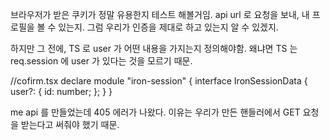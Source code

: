 브라우저가 받은 쿠키가 정말 유용한지 테스트 해볼거임. 
api url 로 요청을 보내, 내 프로필을 볼 수 있는지. 그럼 우리가 인증을 제대로 하고 있는지 알 수 있겠지. 

하지만 그 전에, TS 로 user 가 어떤 내용을 가지는지 정의해야함. 
왜냐면 TS 는 req.session 에 user 가 있다는 것을 모르기 때문. 


//cofirm.tsx
declare module "iron-session" {
    interface IronSessionData {
        user?: {
            id: number;
        };
    }
}


me api 를 만들었는데 405 에러가 나왔다.
이유는 
우리가 만든 핸들러에서 GET 요청을 받는다고 써줘야 했기 때문. 


